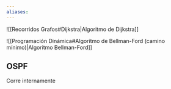 ```yaml
---
aliases:
---
```

![[Recorridos Grafos#Dijkstra|Algoritmo de Dijkstra]]

![[Programación Dinámica#Algoritmo de Bellman-Ford (camino mínimo)|Algoritmo Bellman-Ford]]



## OSPF 

Corre internamente 